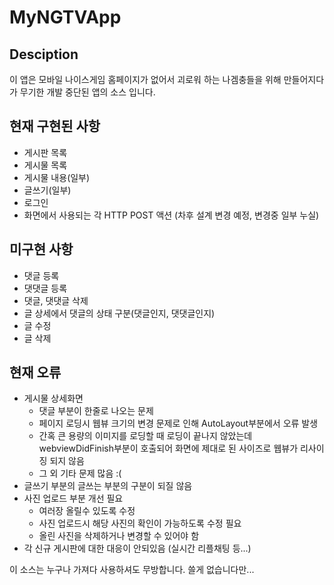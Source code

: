 # MyNGTVApp
##  Desciption 
이 앱은 모바일 나이스게임 홈페이지가 없어서 괴로워 하는 나겜충들을 위해 만들어지다가 무기한 개발 중단된 앱의 소스 입니다.

## 현재 구현된 사항 
- 게시판 목록
- 게시물 목록
- 게시물 내용(일부)
- 글쓰기(일부)
- 로그인
- 화면에서 사용되는 각 HTTP POST 액션 (차후 설계 변경 예정, 변경중 일부 누실)

## 미구현 사항
- 댓글 등록
- 댓댓글 등록 
- 댓글, 댓댓글 삭제 
- 글 상세에서 댓글의 상태 구분(댓글인지, 댓댓글인지)
- 글 수정 
- 글 삭제 

## 현재 오류 
- 게시물 상세화면
	- 댓글 부분이 한줄로 나오는 문제
	- 페이지 로딩시 웹뷰 크기의 변경 문제로 인해 AutoLayout부분에서 오류 발생
	- 간혹 큰 용량의 이미지를 로딩할 때 로딩이 끝나지 않았는데 webviewDidFinish부분이 호출되어 화면에 제대로 된 사이즈로 웹뷰가 리사이징 되지 않음
	- 그 외 기타 문제 많음 :(
- 글쓰기 부분의 글쓰는 부분의 구분이 되질 않음 
- 사진 업로드 부분 개선 필요
	- 여러장 올릴수 있도록 수정 
	- 사진 업로드시 해당 사진의 확인이 가능하도록 수정 필요 
	- 올린 사진을 삭제하거나 변경할 수 있어야 함
- 각 신규 게시판에 대한 대응이 안되있음 (실시간 리플채팅 등...)

이 소스는 누구나 가져다 사용하셔도 무방합니다.  쓸게 없습니다만...
